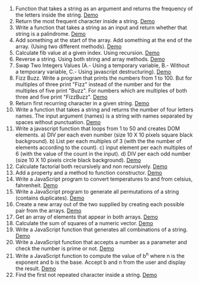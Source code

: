 1.  Function that takes a string as an argument and returns the frequency of the letters inside the string. <a href="https://marius8dev.github.io/01/index.html" target="_blank">Demo</a>
2.  Return the most frequent character inside a string. <a href="https://marius8dev.github.io/02/index.html" target="_blank">Demo</a>
3.  Write a function that takes a string as an input and return whether that string is a palindrome. <a href="https://marius8dev.github.io/03/index.html" target="_blank">Demo</a>
4.  Add something at the start of the array. Add something at the end of the array. (Using two different methods). <a href="https://marius8dev.github.io/04/index.html" target="_blank">Demo</a>
5.  Calculate fib value at a given index. Using recursion. <a href="https://marius8dev.github.io/05/index.html" target="_blank">Demo</a>
6.  Reverse a string. Using both string and array methods. <a href="https://marius8dev.github.io/06/index.html" target="_blank">Demo</a>
7.  Swap Two Integers Values (A.- Using a temporary variable, B.- Without a temporary variable, C.- Using javascript destructuring). <a href="https://marius8dev.github.io/07/index.html" target="_blank">Demo</a>
8.  Fizz Buzz. Write a program that prints the numbers from 1 to 100. But for multiples of three print "Fizz" instead of the number and for the multiples of five print "Buzz". For numbers which are multiples of both three and five print "FizzBuzz". <a href="https://marius8dev.github.io/08/index.html" target="_blank">Demo</a>
9.  Return first recurring character in a given string. <a href="https://marius8dev.github.io/09/index.html" target="_blank">Demo</a>
10. Write a function that takes a string and returns the number of four letters names. The input argument (names) is a string with names separated by spaces without punctuation. <a href="https://marius8dev.github.io/10/index.html" target="_blank">Demo</a>
11. Write a javascript function that loops from 1 to 50 and creates DOM elements. a) DIV per each even number (size 10 X 10 pixels square black background). b) List per each multiples of 3 (with the the number of elements according to the count). c) input element per each multiples of 6 (with the value of the count in the input). d) DIV per each odd number (size 10 X 10 pixels circle black background). <a href="https://marius8dev.github.io/11/index.html" target="_blank">Demo</a>
12. Calculate factorial both recursively and non recursively. <a href="https://marius8dev.github.io/12/index.html" target="_blank">Demo</a>
13. Add a property and a method to function constructor. <a href="https://marius8dev.github.io/13/index.html" target="_blank">Demo</a>
14. Write a JavaScript program to convert temperatures to and from celsius, fahrenheit. <a href="https://marius8dev.github.io/14/index.html" target="_blank">Demo</a>
15. Write a JavaScript program to generate all permutations of a string (contains duplicates). <a href="https://marius8dev.github.io/15/index.html" target="_blank">Demo</a>
16. Create a new array out of the two supplied by creating each possible pair from the arrays. <a href="https://marius8dev.github.io/16/index.html" target="_blank">Demo</a>
17. Get an array of elements that appear in both arrays. <a href="https://marius8dev.github.io/17/index.html" target="_blank">Demo</a>
18. Calculate the sum of squares of a numeric vector. <a href="https://marius8dev.github.io/18/index.html" target="_blank">Demo</a>
19. Write a JavaScript function that generates all combinations of a string. <a href="https://marius8dev.github.io/19/index.html" target="_blank">Demo</a>
20. Write a JavaScript function that accepts a number as a parameter and check the number is prime or not. <a href="https://marius8dev.github.io/20/index.html" target="_blank">Demo</a>
21. Write a JavaScript function to compute the value of b<sup>n</sup> where n is the exponent and b is the base. Accept b and n from the user and display the result. <a href="https://marius8dev.github.io/21/index.html" target="_blank">Demo</a>
22. Find the first not repeated character inside a string. <a href="https://marius8dev.github.io/22/index.html" target="_blank">Demo</a>
